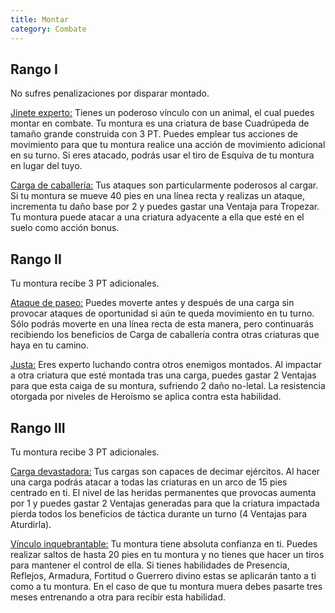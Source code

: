 ```yaml
---
title: Montar
category: Combate
---
```


## Rango I

No sufres penalizaciones por disparar montado.

<u>Jinete experto:</u> Tienes un poderoso vínculo con un animal, el cual puedes montar en combate. Tu montura es una criatura de base Cuadrúpeda de tamaño grande construida con 3 PT. Puedes emplear tus acciones de movimiento para que tu montura realice una acción de movimiento adicional en su turno. Si eres atacado, podrás usar el tiro de Esquiva de tu montura en lugar del tuyo.

<u>Carga de caballería:</u> Tus ataques son particularmente poderosos al cargar. Si tu montura se mueve 40 pies en una línea recta y realizas un ataque, incrementa tu daño base por 2 y puedes gastar una Ventaja para Tropezar. Tu montura puede atacar a una criatura adyacente a ella que esté en el suelo como acción bonus. 

## Rango II

Tu montura recibe 3 PT adicionales.

<u>Ataque de paseo:</u> Puedes moverte antes y después de una carga sin provocar ataques de oportunidad si aún te queda movimiento en tu turno. Sólo podrás moverte en una línea recta de esta manera, pero continuarás recibiendo los beneficios de Carga de caballería contra otras criaturas que haya en tu camino.

<u>Justa:</u> Eres experto luchando contra otros enemigos montados. Al impactar a otra criatura que esté montada tras una carga, puedes gastar 2 Ventajas para que esta caiga de su montura, sufriendo 2 daño no-letal. La resistencia otorgada por niveles de Heroísmo se aplica contra esta habilidad.

## Rango III

Tu montura recibe 3 PT adicionales.

<u>Carga devastadora:</u> Tus cargas son capaces de decimar ejércitos. Al hacer una carga podrás atacar a todas las criaturas en un arco de 15 pies centrado en ti. El nivel de las heridas permanentes que provocas aumenta por 1 y puedes gastar 2 Ventajas generadas para que la criatura impactada pierda todos los beneficios de táctica durante un turno (4 Ventajas para Aturdirla).  

<u>Vínculo inquebrantable:</u> Tu montura tiene absoluta confianza en ti. Puedes realizar saltos de hasta 20 pies en tu montura y no tienes que hacer un tiros para mantener el control de ella. Si tienes habilidades de Presencia, Reflejos, Armadura, Fortitud o Guerrero divino estas se aplicarán tanto a ti como a tu montura. En el caso de que tu montura muera debes pasarte tres meses entrenando a otra para recibir esta habilidad.